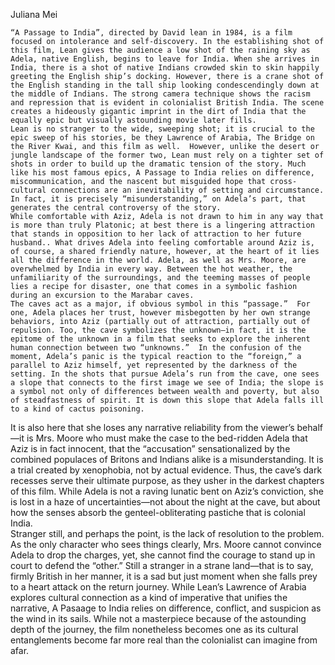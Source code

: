 Juliana Mei	

	“A Passage to India”, directed by David lean in 1984, is a film focused on intolerance and self-discovery. In the establishing shot of this film, Lean gives the audience a low shot of the raining sky as Adela, native English, begins to leave for India. When she arrives in India, there is a shot of native Indians crowded skin to skin happily greeting the English ship’s docking. However, there is a crane shot of the English standing in the tall ship looking condescendingly down at the middle of Indians. The strong camera technique shows the racism and repression that is evident in colonialist British India. The scene creates a hideously gigantic imprint in the dirt of India that the equally epic but visually astounding movie later fills.    
	Lean is no stranger to the wide, sweeping shot; it is crucial to the epic sweep of his stories, be they Lawrence of Arabia, The Bridge on the River Kwai, and this film as well.  However, unlike the desert or jungle landscape of the former two, Lean must rely on a tighter set of shots in order to build up the dramatic tension of the story. Much like his most famous epics, A Passage to India relies on difference, miscommunication, and the nascent but misguided hope that cross-cultural connections are an inevitability of setting and circumstance. In fact, it is precisely “misunderstanding,” on Adela’s part, that generates the central controversy of the story.  
	While comfortable with Aziz, Adela is not drawn to him in any way that is more than truly Platonic; at best there is a lingering attraction that stands in opposition to her lack of attraction to her future husband.. What drives Adela into feeling comfortable around Aziz is, of course, a shared friendly nature, however, at the heart of it lies all the difference in the world. Adela, as well as Mrs. Moore, are overwhelmed by India in every way. Between the hot weather, the unfamiliarity of the surroundings, and the teeming masses of people lies a recipe for disaster, one that comes in a symbolic fashion during an excursion to the Marabar caves.  
	The caves act as a major, if obvious symbol in this “passage.”  For one, Adela places her trust, however misbegotten by her own strange behaviors, into Aziz (partially out of attraction, partially out of repulsion. Too, the cave symbolizes the unknown—in fact, it is the epitome of the unknown in a film that seeks to explore the inherent human connection between two “unknowns.”  In the confusion of the moment, Adela’s panic is the typical reaction to the “foreign,” a parallel to Aziz himself, yet represented by the darkness of the setting. In the shots that pursue Adela’s run from the cave, one sees a slope that connects to the first image we see of India; the slope is a symbol not only of differences between wealth and poverty, but also of steadfastness of spirit. It is down this slope that Adela falls ill to a kind of cactus poisoning.   
It is also here that she loses any narrative reliability from the viewer’s behalf—it is Mrs. Moore who must make the case to the bed-ridden Adela that Aziz is in fact innocent, that the “accusation” sensationalized by the combined populaces of Britons and Indians alike is a misunderstanding. It is a trial created by xenophobia, not by actual evidence. Thus, the cave’s dark recesses serve their ultimate purpose, as they usher in the darkest chapters of this film. While Adela is not a raving lunatic bent on Aziz’s conviction, she is lost in a haze of uncertainties—not about the night at the cave, but about how the senses absorb the genteel-obliterating pastiche that is colonial India.   
Stranger still, and perhaps the point, is the lack of resolution to the problem. As the only character who sees things clearly, Mrs. Moore cannot convince Adela to drop the charges, yet, she cannot find the courage to stand up in court to defend the “other.” Still a stranger in a strane land—that is to say, firmly British in her manner, it is a sad but just moment when she falls prey to a heart attack on the return journey. While Lean’s Lawrence of Arabia explores cultural connection as a kind of imperative that unifies the narrative, A Pasaage to India relies on difference, conflict, and suspicion as the wind in its sails. While not a masterpiece because of the astounding depth of the journey, the film nonetheless becomes one as its cultural entanglements become far more real than the colonialist can imagine from afar.   
   
